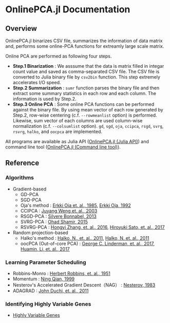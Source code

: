 # OnlinePCA.jl Documentation
## Overview
OnlinePCA.jl binarizes CSV file, summarizes the information of data matrix and, performs some online-PCA functions for extreamly large scale matrix.

Online PCA are performed as following four steps.

- **Step.1 Binarization** : We asssume that the data is matrix filled in integar count value and saved as comma-separated CSV file. The CSV file is converted to Julia binary file by `csv2bin` function. This step extremely accelerates I/O speed.
- **Step.2 Summarization** : `sumr` function parses the binary file and then extract some summary statistics in each row and each column. The information is used by Step.2.
- **Step.3 Online PCA** : Some online PCA functions can be performed against the binary file. By using mean vector of each row generated by Step.2, row-wise centering (c.f. `--rowmeanlist` option) is performed. Likewise, sum vector of each columns are used column-wise normalization (c.f. `--colsumlist` option). `gd`, `sgd`, `oja`, `ccipca`, `rsgd`, `svrg`, `rsvrg`, `halko`, and `oocpca` are implemented.

All programs are available as Julia API ([OnlinePCA.jl (Julia API)](@ref)) and command line tool ([OnlinePCA.jl (Command line tool)](@ref)).

## Reference
### Algorithms
- Gradient-based
	- GD-PCA
	- SGD-PCA
	- Oja's method : [Erkki Oja et. al., 1985](https://www.sciencedirect.com/science/article/pii/0022247X85901313), [Erkki Oja, 1992](https://www.sciencedirect.com/science/article/pii/S0893608005800899)
	- CCIPCA : [Juyang Weng et. al., 2003](http://citeseerx.ist.psu.edu/viewdoc/download?doi=10.1.1.7.5665&rep=rep1&type=pdf)
	- RSGD-PCA : [Silvere Bonnabel, 2013](https://arxiv.org/abs/1111.5280)
	- SVRG-PCA : [Ohad Shamir, 2015](http://proceedings.mlr.press/v37/shamir15.pdf)
	- RSVRG-PCA : [Hongyi Zhang, et. al., 2016](http://papers.nips.cc/paper/6515-riemannian-svrg-fast-stochastic-optimization-on-riemannian-manifolds.pdf), [Hiroyuki Sato, et. al., 2017](https://arxiv.org/abs/1702.05594)
- Random projection-based
	- Halko's method : [Halko, N., et. al., 2011](https://arxiv.org/abs/0909.4061), [Halko, N. et. al., 2011](https://epubs.siam.org/doi/abs/10.1137/100804139)
	- oocPCA (Out-of-core PCA) : [George C. Linderman, et. al., 2017](https://arxiv.org/abs/1712.09005), [Huamin, Li, et. al., 2017](https://www.ncbi.nlm.nih.gov/pmc/articles/PMC5625842/)

### Learning Parameter Scheduling
- Robbins-Monro : [Herbert Robbins, et. al., 1951](https://projecteuclid.org/download/pdf_1/euclid.aoms/1177729586)
- Momentum : [Ning Qian, 1999](http://citeseerx.ist.psu.edu/viewdoc/download?doi=10.1.1.57.5612&rep=rep1&type=pdf)
- Nesterov's Accelerated Gradient Descent（NAG） : [Nesterov, 1983](https://scholar.google.com/scholar?cluster=9343343034975135646&hl=en&oi=scholarr)
- ADAGRAD : [John Duchi, et. al., 2011](http://www.jmlr.org/papers/volume12/duchi11a/duchi11a.pdf)

### Identifying Highly Variable Genes
- [Highly Variable Genes](http://pklab.med.harvard.edu/scw2014/subpop_tutorial.html)
